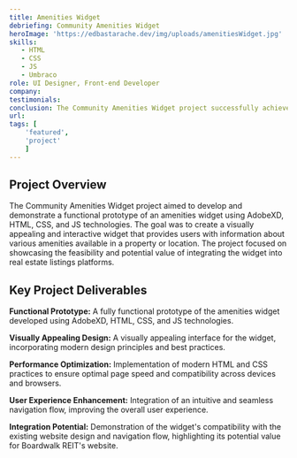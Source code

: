```yaml
---
title: Amenities Widget
debriefing: Community Amenities Widget
heroImage: 'https://edbastarache.dev/img/uploads/amenitiesWidget.jpg'
skills:
   - HTML
   - CSS
   - JS
   - Umbraco
role: UI Designer, Front-end Developer
company: 
testimonials:
conclusion: The Community Amenities Widget project successfully achieved its objectives of developing a functional prototype of an amenities widget. The project demonstrated the feasibility of integrating the widget into real estate listings platforms, showcasing its potential value in enhancing the user experience and providing valuable information to users. The prototype serves as a foundation for further development and integration into the client's website.
url:
tags: [
	'featured',
	'project'
	]
---
```


## Project Overview
The Community Amenities Widget project aimed to develop and demonstrate a functional prototype of an amenities widget using AdobeXD, HTML, CSS, and JS technologies. The goal was to create a visually appealing and interactive widget that provides users with information about various amenities available in a property or location. The project focused on showcasing the feasibility and potential value of integrating the widget into real estate listings platforms.

## Key Project Deliverables
**Functional Prototype:** A fully functional prototype of the amenities widget developed using AdobeXD, HTML, CSS, and JS technologies.

**Visually Appealing Design:** A visually appealing interface for the widget, incorporating modern design principles and best practices.

**Performance Optimization:** Implementation of modern HTML and CSS practices to ensure optimal page speed and compatibility across devices and browsers.

**User Experience Enhancement:** Integration of an intuitive and seamless navigation flow, improving the overall user experience.

**Integration Potential:** Demonstration of the widget's compatibility with the existing website design and navigation flow, highlighting its potential value for Boardwalk REIT's website.


